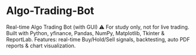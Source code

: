 # Algo-Trading-Bot
Real-time Algo Trading Bot (with GUI) ⚠️ For study only, not for live trading. Built with Python, yfinance, Pandas, NumPy, Matplotlib, Tkinter &amp; ReportLab. Features: real-time Buy/Hold/Sell signals, backtesting, auto PDF reports &amp; chart visualization.
